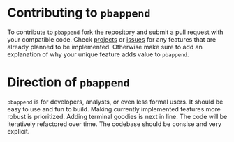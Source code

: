# Contributing to `pbappend`

To contribute to `pbappend` fork the repository and submit a pull request with your compatible code. Check [projects](https://github.com/cnpryer/pbappend/projects) or [issues](https://github.com/cnpryer/pbappend/issues) for any features that are already planned to be implemented. Otherwise make sure to add an explanation of why your unique feature adds value to `pbappend`.

# Direction of `pbappend`

`pbappend` is for developers, analysts, or even less formal users. It should be easy to use and fun to build. Making currently implemented features more robust is prioritized. Adding terminal goodies is next in line. The code will be iteratively refactored over time. The codebase should be consise and very explicit.
